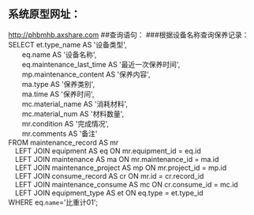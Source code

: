 ## 系统原型网址：
http://phbmhb.axshare.com
##查询语句：
###根据设备名称查询保养记录：
SELECT 	et.type_name AS '设备类型',   
&emsp;&emsp;eq.name AS '设备名称',  
&emsp;&emsp;eq.maintenance_last_time AS '最近一次保养时间',   
&emsp;&emsp;mp.maintenance_content AS '保养内容',  
&emsp;&emsp;ma.type AS '保养类别',   
&emsp;&emsp;ma.time AS '保养时间',   
&emsp;&emsp;mc.material_name AS '消耗材料',  
&emsp;&emsp;mc.material_num AS '材料数量',  
&emsp;&emsp;mr.condition AS '完成情况',   
&emsp;&emsp;mr.comments AS '备注'     
FROM maintenance_record AS mr   
&emsp;LEFT JOIN equipment AS eq ON mr.equipment_id = eq.id   
&emsp;LEFT JOIN maintenance AS ma ON mr.maintenance_id = ma.id   
&emsp;LEFT JOIN maintenance_project AS mp ON mr.project_id = mp.id   
&emsp;LEFT JOIN consume_record AS cr ON mr.id = cr.record_id   
&emsp;LEFT JOIN maintenance_consume AS mc ON cr.consume_id = mc.id   
&emsp;LEFT JOIN equipment_type AS et ON eq.type = et.type_id   
WHERE eq.`name`='比重计01';  
